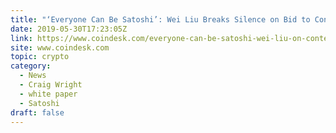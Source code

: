 ```yaml
---
title: "‘Everyone Can Be Satoshi’: Wei Liu Breaks Silence on Bid to Contest Craig Wright’s Bitcoin Copyright"
date: 2019-05-30T17:23:05Z
link: https://www.coindesk.com/everyone-can-be-satoshi-wei-liu-on-contesting-craig-wrights-copyright?utm_medium=RSS&utm_source=hune
site: www.coindesk.com
topic: crypto
category:
  - News
  - Craig Wright
  - white paper
  - Satoshi
draft: false
---
```

